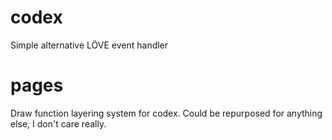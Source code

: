 # codex
Simple alternative LÖVE event handler

# pages
Draw function layering system for codex. Could be repurposed for anything else, I don't care really.